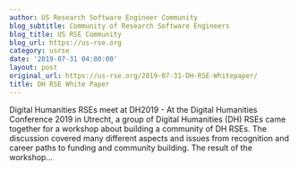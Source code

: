 ```yaml
---
author: US Research Software Engineer Community
blog_subtitle: Community of Research Software Engineers
blog_title: US RSE Community
blog_url: https://us-rse.org
category: usrse
date: '2019-07-31 04:00:00'
layout: post
original_url: https://us-rse.org/2019-07-31-DH-RSE-Whitepaper/
title: DH RSE White Paper
---
```


Digital Humanities RSEs meet at DH2019 - 
          At the Digital Humanities Conference 2019 in Utrecht, a group of Digital Humanities (DH) RSEs came together for a workshop about building a community of DH RSEs. The discussion covered many different aspects and issues from recognition and career paths to funding and community building. The result of the workshop...